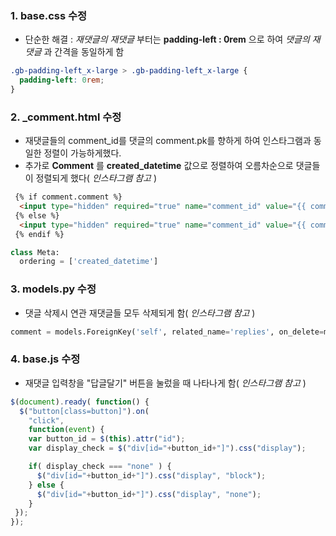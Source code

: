 ### 1. base.css 수정 
- 단순한 해결 : *재댓글의 재댓글* 부터는 **padding-left : 0rem** 으로 하여 *댓글의 재댓글* 과 간격을 동일하게 함
```css
.gb-padding-left_x-large > .gb-padding-left_x-large {
  padding-left: 0rem;
}
```

### 2. _comment.html 수정
- 재댓글들의 comment_id를 댓글의 comment.pk를 향하게 하여 인스타그램과 동일한 정렬이 가능하게했다.
- 추가로 **Comment** 를 **created_datetime** 값으로 정렬하여 오름차순으로 댓글들이 정렬되게 했다( *인스타그램 참고* )
```html
 {% if comment.comment %}
  <input type="hidden" required="true" name="comment_id" value="{{ comment.comment_id }}"/>
 {% else %}
  <input type="hidden" required="true" name="comment_id" value="{{ comment.pk }}"/>
 {% endif %}
```

```python
class Meta:
  ordering = ['created_datetime']
```

### 3. models.py 수정
- 댓글 삭제시 연관 재댓글들 모두 삭제되게 함( *인스타그램 참고* )
```python
comment = models.ForeignKey('self', related_name='replies', on_delete=models.CASCADE, null=True)
```

### 4. base.js 수정
- 재댓글 입력창을 "답글달기" 버튼을 눌렀을 때 나타나게 함( *인스타그램 참고* )
```javascript
$(document).ready( function() {
  $("button[class=button]").on(
    "click",
    function(event) {
    var button_id = $(this).attr("id");
    var display_check = $("div[id="+button_id+"]").css("display");

    if( display_check === "none" ) {
      $("div[id="+button_id+"]").css("display", "block");
    } else {
      $("div[id="+button_id+"]").css("display", "none");
    }
 });
});
```
